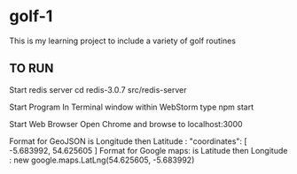 # golf-1
This is my learning project to include a variety of golf routines

TO RUN
------
Start redis server
cd redis-3.0.7
src/redis-server

Start Program
In Terminal window within WebStorm type npm start

Start Web Browser
Open Chrome and browse to localhost:3000


Format for GeoJSON is Longitude then Latitude : "coordinates": [ -5.683992, 54.625605 ]
Format for Google maps: is Latitude then Longitude : new google.maps.LatLng(54.625605, -5.683992)
